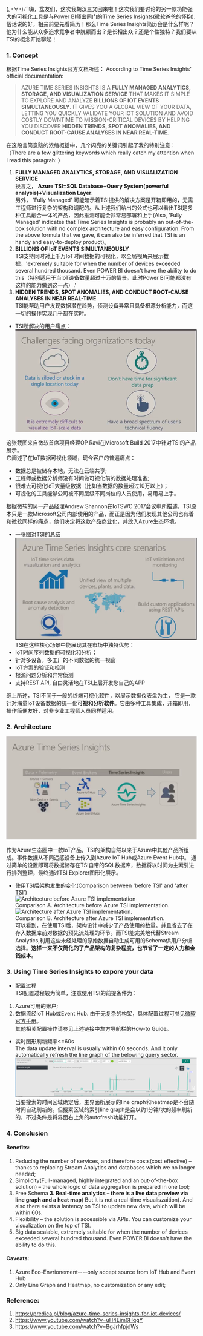 (｡･∀･)ﾉﾞ嗨，盆友们，这次我胡汉三又回来啦！这次我们要讨论的另一款功能强大的可视化工具是与Power BI师出同门的Time Series Insights(微软爸爸的怀抱).  
俗话说的好，相亲前要先看简历！那么Time Series Insights简历会是什么样呢？他为什么能从众多追求竞争者中脱颖而出？是长相出众？还是个性独特？我们要从TSI的概念开始聊起！
### 1. Concept
根据Time Series Insights官方文档所述： 
According to Time Series Insights' official documentation:
>AZURE TIME SERIES INSIGHTS IS A **FULLY MANAGED ANALYTICS, STORAGE, AND VISUALIZATION SERVICE** THAT MAKES IT SIMPLE TO EXPLORE AND ANALYZE **BILLIONS OF IOT EVENTS SIMULTANEOUSLY**. IT GIVES YOU A GLOBAL VIEW OF YOUR DATA, LETTING YOU QUICKLY VALIDATE YOUR IOT SOLUTION AND AVOID COSTLY DOWNTIME TO MISSION-CRITICAL DEVICES BY HELPING YOU DISCOVER **HIDDEN TRENDS, SPOT ANOMALIES, AND CONDUCT ROOT-CAUSE ANALYSES IN NEAR REAL-TIME**.  

在这段言简意赅的浓缩概括中，几个闪亮的关键词引起了我的特别注意：  
（There are a few glittering keywords which really catch my attention when I read this paragrah: ） 
1. **FULLY MANAGED ANALYTICS, STORAGE, AND VISUALIZATION SERVICE**  
换言之， **Azure TSI=SQL Database+Query System(powerful analysis)+Visualization Layer**.   
另外， 'Fully Managed' 可能暗示着TSI提供的解决方案是开箱即用的，无需工程师进行复杂的架构和调配的。从上述我们给出的公式也可以看出TSI是多种工具融合一体的产品，因此推测可能会非常易部署和上手(Also, 'Fully Managed' indicates that Time Series Insights is probably an out-of-the-box solution with no complex architecture and easy configuration. From the above formula that we gave, it can also be inferred that TSI is an handy and easy-to-deploy product)。
2. **BILLIONS OF IoT EVENTS SIMULTANEOUSLY**    
TSI支持同时对上千万IoT时间数据的可视化，以全局视角来展示数据，'extremely suitable for when the number of devices exceeded several hundred thousand. Even POWER BI doesn't have the ability to do this（特别适用于当IoT设备数量超过十万的情景。此时Power BI可能都没有这样的能力做到这一点）.'  
3. **HIDDEN TRENDS, SPOT ANOMALIES, AND CONDUCT ROOT-CAUSE ANALYSES IN NEAR REAL-TIME**  
TSI能帮助用户发现数据潜在趋势，侦测设备异常且具备根源分析能力，而这一切的操作实现几乎都在实时。

* TSI所解决的用户痛点：
![challenges](https://github.com/icesuperbravo/Blogs/blob/master/time-series-insights/azure3.PNG?raw=true)

这张截图来自微软首席项目经理OP Ravi在Microsoft Build 2017中针对TSI的产品展示。  
它阐述了在IoT数据可视化领域，现今客户的普遍痛点：    
* 数据总是被储存本地，无法在云端共享;
* 工程师或数据分析师没有时间做可视化前的数据处理准备;  
* 很难去可视化IoT大量级数据（比如当数据的数量超过10万以上）；
* 可视化的工具能够公司被不同层级不同岗位的人员使用，易用易上手。

根据微软的另一产品经理Andrew Shannon在IoTSWC 2017会议中所描述，TSI原本只是一款Microsoft公司内部使用的产品，而正是因为他们发现其他公司也有着和微软同样的痛点，他们决定将这款产品商业化，并放入Azure生态环境。
* 一张图对TSI的总结
![core scenarios](https://github.com/icesuperbravo/Blogs/blob/master/time-series-insights/azure2.PNG?raw=true)
TSI在这些核心场景中能展现其在市场中独特优势： 
* IoT时间序列数据的可视化和分析；
* 针对多设备，多工厂的不同数据的统一视窗
* IoT方案的验证和检测
* 根源问题分析和异常侦测
* 支持REST API, 自由灵活地在TSI上层开发您自己的APP

综上所述，TSI不同于一般的终端可视化软件，以展示数据仪表盘为主， 它是一款针对海量IoT设备数据的统一化**可视和分析软件**。它由多种工具集成，开箱即用，操作简便友好，对非专业工程师人员同样适用。
### 2. Architecture
![TSI Architecture](https://github.com/icesuperbravo/Blogs/blob/master/time-series-insights/azure1.PNG?raw=true)

作为Azure生态圈中一款IoT产品，TSI的架构自然以来于Azure中其他产品所组成。事件数据从不同遥感设备上传入到Azure IoT Hub或Azure Event Hub中。 通过简单的设置即可将数据储存在TSI自带的SQL数据库，数据将以时间为主索引进行排列整理，最终通过TSI Explorer图形化展示。
* 使用TSI后架构发生的变化(Comparison between 'before TSI' and 'after TSI')  
![Architecture before Azure TSI implementation](https://predica.pl/wp-content/uploads/2017/07/Original-architecture.png)  
Comparison A. Architecture before Azure TSI implementation.
![Architecture after Azure TSI implementation.](https://predica.pl/wp-content/uploads/2017/07/Changed-architecture.png)  
Comparison B. Architecture after Azure TSI implementation.  
可以看到，在使用TSI后，架构设计中减少了产品使用的数量。并且省去了在存入数据库前对数据的预先流处理的环节。而TSI能完美地代替Stream Analytics,利用这些未经处理的原始数据自动生成可用的Schema供用户分析选择。**这样一来不仅简化的了产品架构的复杂程度，也节省了一定的人力和金钱成本**。

### 3. Using Time Series Insights to expore your data
* 配置过程  
TSI配置过程较为简单，注意使用TSI的前提条件为： 
1. Azure可用的账户;
2. 数据流经IoT Hub或Event Hub.
由于无复杂的构架，具体配置过程可参见[微软官方手册](https://docs.microsoft.com/en-us/azure/time-series-insights/time-series-insights-get-started)。  
其他相关配置操作请参见上述链接中左方导航栏的How-to Guide。

* 实时图形刷新频率<=60s  
The data update interval is usually within 60 seconds. And it only automatically refresh the line graph of the belowing query sector. 
![auto-refresh](https://github.com/icesuperbravo/Blogs/blob/master/time-series-insights/time-series-insights.PNG?raw=true)
当要搜索的时间区域确定后，主界面所展示的line graph和heatmap是不会随时间自动刷新的。但搜索区域的索引line graph是会以约1分钟/次的频率刷新的，不过条件是将界面右上角的autofresh功能打开。
### 4. Conclusion

#### Benefits:
1. Reducing the number of services, and therefore costs(cost effective) – thanks to replacing Stream Analytics and databases which we no longer needed;
2. Simplicity(Full-managed, highly integrated and an out-of-the-box solution) – the whole logic of data aggregation is prepared in one tool; 
3. Free Schema
**3. Real-time analytics – there is a live data preview via line graph and a heat map**( But it is not a real-time visualiszaition). And also there exists a lantency on TSI to update new data, which will be within 60s.  
4. Flexibility – the solution is accessible via APIs. You can customize your visualization on the top of TSI.
5. Big data scalable, extremely suitable for when the number of devices exceeded several hundred thousand. Even POWER BI doesn't have the ability to do this.
#### Caveats:
1. Azure Eco-Envrionement----only accept source from IoT Hub and Event Hub
2. Only Line Graph and Heatmap, no customization or any edit;

### Reference: 
1. https://predica.pl/blog/azure-time-series-insights-for-iot-devices/
2. https://www.youtube.com/watch?v=uH4Eim6HqgY
3. https://www.youtube.com/watch?v=BgJrhfpjdWs
